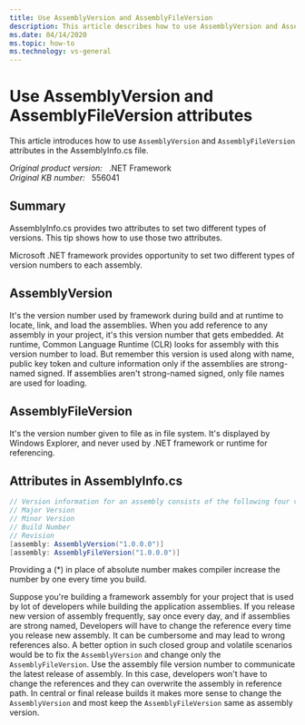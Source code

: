 ```yaml
---
title: Use AssemblyVersion and AssemblyFileVersion
description: This article describes how to use AssemblyVersion and AssemblyFileVersion attributes in the AssemblyInfo.cs file.
ms.date: 04/14/2020
ms.topic: how-to
ms.technology: vs-general
---
```

# Use AssemblyVersion and AssemblyFileVersion attributes

This article introduces how to use `AssemblyVersion` and `AssemblyFileVersion` attributes in the AssemblyInfo.cs file.

_Original product version:_ &nbsp; .NET Framework  
_Original KB number:_ &nbsp; 556041

## Summary

AssemblyInfo.cs provides two attributes to set two different types of versions. This tip shows how to use those two attributes.

Microsoft .NET framework provides opportunity to set two different types of version numbers to each assembly.

## AssemblyVersion

It's the version number used by framework during build and at runtime to locate, link, and load the assemblies. When you add reference to any assembly in your project, it's this version number that gets embedded. At runtime, Common Language Runtime (CLR) looks for assembly with this version number to load. But remember this version is used along with name, public key token and culture information only if the assemblies are strong-named signed. If assemblies aren't strong-named signed, only file names are used for loading.

## AssemblyFileVersion

It's the version number given to file as in file system. It's displayed by Windows Explorer, and never used by .NET framework or runtime for referencing.

## Attributes in AssemblyInfo.cs

```csharp
// Version information for an assembly consists of the following four values:
// Major Version
// Minor Version
// Build Number
// Revision
[assembly: AssemblyVersion("1.0.0.0")]  
[assembly: AssemblyFileVersion("1.0.0.0")]
```

Providing a (*) in place of absolute number makes compiler increase the number by one every time you build.

Suppose you're building a framework assembly for your project that is used by lot of developers while building the application assemblies. If you release new version of assembly frequently, say once every day, and if assemblies are strong named, Developers will have to change the reference every time you release new assembly. It can be cumbersome and may lead to wrong references also. A better option in such closed group and volatile scenarios would be to fix the `AssemblyVersion` and change only the `AssemblyFileVersion`. Use the assembly file version number to communicate the latest release of assembly. In this case, developers won't have to change the references and they can overwrite the assembly in reference path. In central or final release builds it makes more sense to change the `AssemblyVersion` and most keep the `AssemblyFileVersion` same as assembly version.
